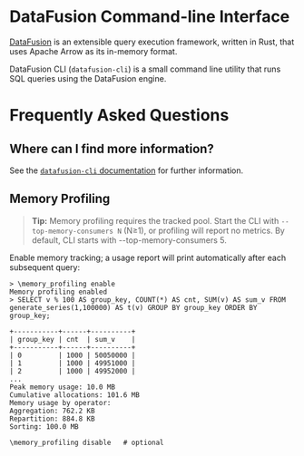 <!---
  Licensed to the Apache Software Foundation (ASF) under one
  or more contributor license agreements.  See the NOTICE file
  distributed with this work for additional information
  regarding copyright ownership.  The ASF licenses this file
  to you under the Apache License, Version 2.0 (the
  "License"); you may not use this file except in compliance
  with the License.  You may obtain a copy of the License at

    http://www.apache.org/licenses/LICENSE-2.0

  Unless required by applicable law or agreed to in writing,
  software distributed under the License is distributed on an
  "AS IS" BASIS, WITHOUT WARRANTIES OR CONDITIONS OF ANY
  KIND, either express or implied.  See the License for the
  specific language governing permissions and limitations
  under the License.
-->

<!-- Note this file is included in the crates.io page as well https://crates.io/crates/datafusion-cli -->

# DataFusion Command-line Interface

[DataFusion](https://datafusion.apache.org/) is an extensible query execution framework, written in Rust, that uses Apache Arrow as its in-memory format.

DataFusion CLI (`datafusion-cli`) is a small command line utility that runs SQL queries using the DataFusion engine.

# Frequently Asked Questions

## Where can I find more information?

See the [`datafusion-cli` documentation](https://datafusion.apache.org/user-guide/cli/index.html) for further information.

## Memory Profiling

> **Tip:** Memory profiling requires the tracked pool. Start the CLI with `--top-memory-consumers N` (N≥1), or profiling will report no metrics. By default, CLI starts with --top-memory-consumers 5.

Enable memory tracking; a usage report will print automatically after each subsequent query:

```text
> \memory_profiling enable
Memory profiling enabled
> SELECT v % 100 AS group_key, COUNT(*) AS cnt, SUM(v) AS sum_v FROM generate_series(1,100000) AS t(v) GROUP BY group_key ORDER BY group_key;

+-----------+------+----------+
| group_key | cnt  | sum_v    |
+-----------+------+----------+
| 0         | 1000 | 50050000 |
| 1         | 1000 | 49951000 |
| 2         | 1000 | 49952000 |
...
Peak memory usage: 10.0 MB
Cumulative allocations: 101.6 MB
Memory usage by operator:
Aggregation: 762.2 KB
Repartition: 884.8 KB
Sorting: 100.0 MB

\memory_profiling disable   # optional
```

